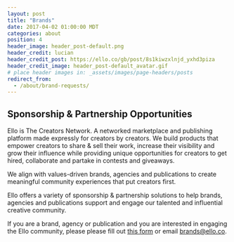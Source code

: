 ```yaml
---
layout: post
title: "Brands"
date: 2017-04-02 01:00:00 MDT
categories: about
position: 4
header_image: header_post-default.png
header_credit: lucian
header_credit_post: https://ello.co/gb/post/8s1kiwzxlnjd_yxhd3piza
header_credit_image: header_post-default_avatar.gif
# place header images in: _assets/images/page-headers/posts
redirect_from:
  - /about/brand-requests/
---
```


## Sponsorship & Partnership Opportunities

Ello is The Creators Network. A networked marketplace and publishing platform made expressly for creators by creators. We build products that empower creators to share & sell their work, increase their visibility and grow their influence while providing unique opportunities for creators to get hired, collaborate and partake in contests and giveaways. 

We align with values-driven brands, agencies and publications to create meaningful community experiences that put creators first.

Ello offers a variety of sponsorship & partnership solutions to help brands, agencies and publications support and engage our talented and influential creative community.

If you are a brand, agency or publication and you are interested in engaging the Ello community, please please fill out [this form](https://docs.google.com/a/ello.co/forms/d/e/1FAIpQLSf-ZUyWKCWdDkmBVBJQDpiDW7zm0P3SICNLu2HSEOOLUvHC9Q/viewform) or email brands@ello.co. 
